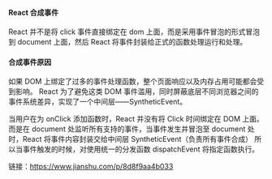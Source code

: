 #### React 合成事件

React 并不是将 click 事件直接绑定在 dom 上面，而是采用事件冒泡的形式冒泡到 document 上面，然后 React 将事件封装给正式的函数处理运行和处理。

#### 合成事件原因

如果 DOM 上绑定了过多的事件处理函数，整个页面响应以及内存占用可能都会受到影响。
React 为了避免这类 DOM 事件滥用，同时屏蔽底层不同浏览器之间的事件系统差异，实现了一个中间层——SyntheticEvent。

当用户在为 onClick 添加函数时，React 并没有将 Click 时间绑定在 DOM 上面。
而是在 document 处监听所有支持的事件，当事件发生并冒泡至 document 处时，React 将事件内容封装交给中间层 SyntheticEvent（负责所有事件合成）
所以当事件触发的时候，对使用统一的分发函数 dispatchEvent 将指定函数执行。

链接：https://www.jianshu.com/p/8d8f9aa4b033
